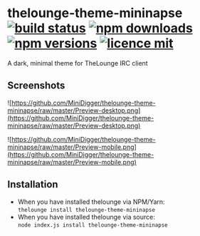 # thelounge-theme-mininapse [![build status](https://github.com/MiniDigger/thelounge-theme-mininapse/workflows/Build/badge.svg)](https://github.com/MiniDigger/thelounge-theme-mininapse/actions) [![npm downloads](https://img.shields.io/npm/dt/thelounge-theme-mininapse.svg?style=for-the-badge)](https://www.npmjs.com/package/thelounge-theme-mininapse) [![npm versions](https://img.shields.io/npm/v/thelounge-theme-mininapse.svg)](https://www.npmjs.com/package/thelounge-theme-mininapse) [![licence mit](https://img.shields.io/github/license/MiniDigger/thelounge-theme-mininapse.svg)](https://github.com/MiniDigger/thelounge-theme-mininapse/blob/master/LICENSE)


A dark, minimal theme for TheLounge IRC client

## Screenshots

![https://github.com/MiniDigger/thelounge-theme-mininapse/raw/master/Preview-desktop.png](https://github.com/MiniDigger/thelounge-theme-mininapse/raw/master/Preview-desktop.png)

![https://github.com/MiniDigger/thelounge-theme-mininapse/raw/master/Preview-mobile.png](https://github.com/MiniDigger/thelounge-theme-mininapse/raw/master/Preview-mobile.png)

## Installation

- When you have installed thelounge via NPM/Yarn:  
```thelounge install thelounge-theme-mininapse```  
- When you have installed thelounge via source:  
```node index.js install thelounge-theme-mininapse```
